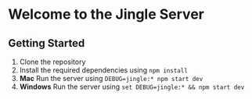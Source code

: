 # Welcome to the Jingle Server

## Getting Started

1. Clone the repository
2. Install the required dependencies using ```npm install```
3. **Mac** Run the server using ```DEBUG=jingle:* npm start dev```
4. **Windows** Run the server using ```set DEBUG=jingle:* && npm start dev```
